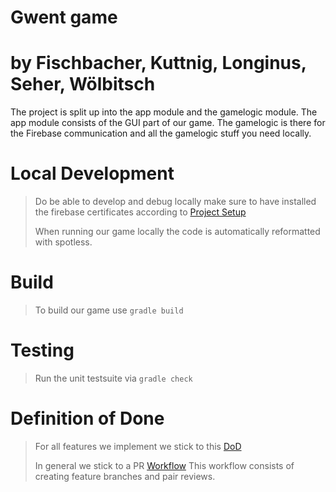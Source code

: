 # Gwent game
# by Fischbacher, Kuttnig, Longinus, Seher, Wölbitsch

The project is split up into the app module and the gamelogic module.
The app module consists of the GUI part of our game. The gamelogic is there for the 
Firebase communication and all the gamelogic stuff you need locally.


# Local Development
> Do be able to develop and debug locally make sure to have installed 
> the firebase certificates according to [Project Setup](https://github.com/SE2-Gwent/Gwent/wiki)
> 
> When running our game locally the code is automatically reformatted with spotless.

# Build
> To build our game use ```gradle build```

# Testing
> Run the unit testsuite via ```gradle check```
> 

# Definition of Done
> For all features we implement we stick to this [DoD](https://github.com/SE2-Gwent/Gwent/wiki/Definition-of-Done)
>
> In general we stick to a PR [Workflow](https://github.com/SE2-Gwent/Gwent/wiki/Pull-Request-(PR)-Work-Flow)
> This workflow consists of creating feature branches and pair reviews.
> 
